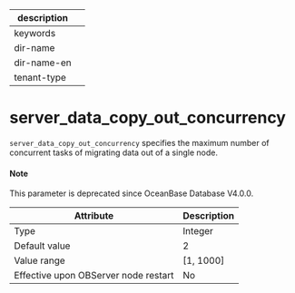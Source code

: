|description||
|---|---|
|keywords||
|dir-name||
|dir-name-en||
|tenant-type||

server_data_copy_out_concurrency
=====================================================

`server_data_copy_out_concurrency` specifies the maximum number of concurrent tasks of migrating data out of a single node.

<main id="notice" type='explain'>
  <h4>Note</h4>
  <p>This parameter is deprecated since OceanBase Database V4.0.0. </p>
</main>

| **Attribute** | **Description** |
|------------------|-------------|
| Type | Integer |
| Default value | 2 |
| Value range | \[1, 1000\] |
| Effective upon OBServer node restart | No |




